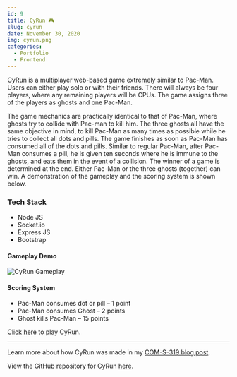 ```yaml
---
id: 9
title: CyRun 🎮
slug: cyrun
date: November 30, 2020
img: cyrun.png
categories:
  - Portfolio
  - Frontend
---
```


CyRun is a multiplayer web-based game extremely similar to Pac-Man. Users can either play solo or with their friends. There will always be four players, where any remaining players will be CPUs. The game assigns three of the players as ghosts and one Pac-Man.

<!--more-->

The game mechanics are practically identical to that of Pac-Man, where ghosts try to collide with Pac-man to kill him. The three ghosts all have the same objective in mind, to kill Pac-Man as many times as possible while he tries to collect all dots and pills. The game finishes as soon as Pac-Man has consumed all of the dots and pills. Similar to regular Pac-Man, after Pac-Man consumes a pill, he is given ten seconds where he is immune to the ghosts, and eats them in the event of a collision. The winner of a game is determined at the end. Either Pac-Man or the three ghosts (together) can win. A demonstration of the gameplay and the scoring system is shown below.

### Tech Stack

  - Node JS
  - Socket.io
  - Express JS
  - Bootstrap

#### Gameplay Demo

![CyRun Gameplay](/blog-images/cyrun-gameplay.gif)

#### Scoring System

  - Pac-Man consumes dot or pill – 1 point
  - Pac-Man consumes Ghost – 2 points
  - Ghost kills Pac-Man – 15 points

[Click here](http://cyrun.christianlisle.com) to play CyRun.

---

Learn more about how CyRun was made in my [COM-S-319 blog post](/post/com-s-319).

View the GitHub repository for CyRun [here](https://github.com/ChristianLisle/cyrun).